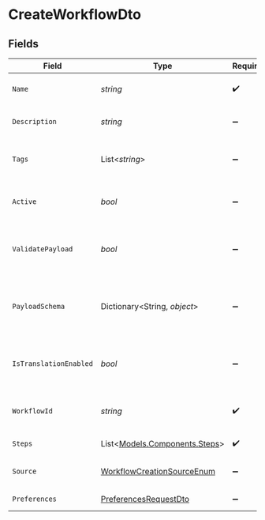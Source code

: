 # CreateWorkflowDto


## Fields

| Field                                                                               | Type                                                                                | Required                                                                            | Description                                                                         |
| ----------------------------------------------------------------------------------- | ----------------------------------------------------------------------------------- | ----------------------------------------------------------------------------------- | ----------------------------------------------------------------------------------- |
| `Name`                                                                              | *string*                                                                            | :heavy_check_mark:                                                                  | Name of the workflow                                                                |
| `Description`                                                                       | *string*                                                                            | :heavy_minus_sign:                                                                  | Description of the workflow                                                         |
| `Tags`                                                                              | List<*string*>                                                                      | :heavy_minus_sign:                                                                  | Tags associated with the workflow                                                   |
| `Active`                                                                            | *bool*                                                                              | :heavy_minus_sign:                                                                  | Whether the workflow is active                                                      |
| `ValidatePayload`                                                                   | *bool*                                                                              | :heavy_minus_sign:                                                                  | Enable or disable payload schema validation                                         |
| `PayloadSchema`                                                                     | Dictionary<String, *object*>                                                        | :heavy_minus_sign:                                                                  | The payload JSON Schema for the workflow                                            |
| `IsTranslationEnabled`                                                              | *bool*                                                                              | :heavy_minus_sign:                                                                  | Enable or disable translations for this workflow                                    |
| `WorkflowId`                                                                        | *string*                                                                            | :heavy_check_mark:                                                                  | Unique identifier for the workflow                                                  |
| `Steps`                                                                             | List<[Models.Components.Steps](../../Models/Components/Steps.md)>                   | :heavy_check_mark:                                                                  | Steps of the workflow                                                               |
| `Source`                                                                            | [WorkflowCreationSourceEnum](../../Models/Components/WorkflowCreationSourceEnum.md) | :heavy_minus_sign:                                                                  | Source of workflow creation                                                         |
| `Preferences`                                                                       | [PreferencesRequestDto](../../Models/Components/PreferencesRequestDto.md)           | :heavy_minus_sign:                                                                  | Workflow preferences                                                                |